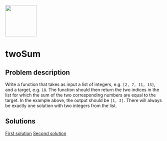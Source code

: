 <img src="https://cdn.iconscout.com/icon/free/png-256/leetcode-3521542-2944960.png?f=webp&w=256" width="100" />

# twoSum

## Problem description

Write a function that takes as input a list of integers, e.g. `[2, 7, 11, 15]`, and a target, e.g. `18`. The function should then return the two indices in the list for which the sum of the two corresponding numbers are equal to the target. In the example above, the output should be `[1, 2]`. There will always be exactly one solution with two integers from the list.

## Solutions

[First solution](https://github.com/oStglnd/coding-probs/tree/main/twoSum/twoSum.py)
[Second solution](https://github.com/oStglnd/coding-probs/tree/main/twoSum/twoSum_v2.py)
